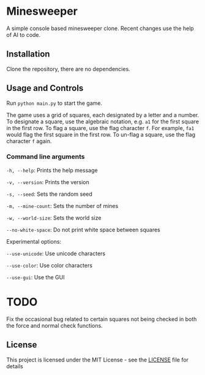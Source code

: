 # Minesweeper

A simple console based minesweeper clone. Recent changes use the help of AI to code.

## Installation

Clone the repository, there are no dependencies.

## Usage and Controls

Run `python main.py` to start the game.

The game uses a grid of squares, each designated by a letter and a number.
To designate a square, use the algebraic notation, e.g. `a1` for the first square in the first row.
To flag a square, use the flag character `f`. For example, `fa1` would flag the first square in the first row.
To un-flag a square, use the flag character `f` again.

### Command line arguments

`-h, --help`: Prints the help message

`-v, --version`: Prints the version

`-s, --seed`: Sets the random seed

`-m, --mine-count`: Sets the number of mines

`-w, --world-size`: Sets the world size

`--no-white-space`: Do not print white space between squares

Experimental options:

`--use-unicode`: Use unicode characters

`--use-color`: Use color characters

`--use-gui`: Use the GUI

# TODO
Fix the occasional bug related to certain squares not being checked in both the force 
and normal check functions.

## License

This project is licensed under the MIT License - see the [LICENSE](LICENSE.md) file for details
